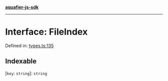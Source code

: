 [**aquafier-js-sdk**](../README.md)

***

# Interface: FileIndex

Defined in: [types.ts:135](https://github.com/inblockio/aqua-verifier-js-lib/blob/09413c69301a51b584d51846ffabc4d8f820b4fa/src/types.ts#L135)

## Indexable

\[`key`: `string`\]: `string`
